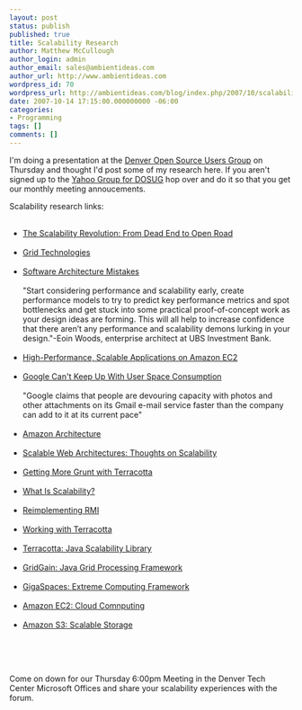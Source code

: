 ```yaml
---
layout: post
status: publish
published: true
title: Scalability Research
author: Matthew McCullough
author_login: admin
author_email: sales@ambientideas.com
author_url: http://www.ambientideas.com
wordpress_id: 70
wordpress_url: http://ambientideas.com/blog/index.php/2007/10/scalability-research/
date: 2007-10-14 17:15:00.000000000 -06:00
categories:
- Programming
tags: []
comments: []
---
```

<p>I'm doing a presentation at the <a href="http://www.denveropensource.org/" target="_blank">Denver Open Source Users Group</a> on Thursday and thought I'd post some of my research here. If you aren't signed up to the <a href="http://groups.yahoo.com/group/denveropensource" target="_blank">Yahoo Group for DOSUG</a> hop over and do it so that you get our monthly meeting annoucements.</p><p>Scalability research links:</p><ul><br /><li><a href="http://www.infoq.com/vendorcontent/show.action?vcr=174" target="_blank">The Scalability Revolution: From Dead End to Open Road</a></li><br /><li><a href="http://www.infoq.com/news/2007/10/java-grids" target="_blank">Grid Technologies</a></li><br /><li><a href="http://www.infoq.com/news/2007/10/top-ten-architecture-mistakes" target="_blank">Software Architecture Mistakes</a><br /><br/>"Start considering performance and scalability early, create performance models to try to predict key performance metrics and spot bottlenecks and get stuck into some practical proof-of-concept work as your design ideas are forming. This will all help to increase confidence that there aren’t any performance and scalability demons lurking in your design."-Eoin Woods, enterprise architect at UBS Investment Bank.<br /></li><br /><li><a href="http://www.infoq.com/vendorcontent/show.action?vcr=183" target="_blank" title="Untitled">High-Performance, Scalable Applications on Amazon EC2</a></li><br /><li><a href="http://www.computerworld.com/action/article.do?command=viewArticleBasic&amp;taxonomyName=storage&amp;articleId=9042440&amp;taxonomyId=19&amp;intsrc=kc_top" target="_blank">Google Can't Keep Up With User Space Consumption</a><br /><br/>"Google claims that people are devouring capacity with photos and other attachments on its Gmail e-mail service faster than the company can add to it at its current pace"<br /></li><br /><li><a href="http://highscalability.com/amazon-architecture" target="_blank">Amazon Architecture</a></li><br /><li><a href="http://www.royans.net/arch/2007/08/28/thoughts-on-scalability/" target="_blank">Scalable Web Architectures: Thoughts on Scalability</a></li><br /><li><a href="http://www.shinetech.com/display/www/Getting+More+Grunt+with+Terracotta" target="_blank">Getting More Grunt with Terracotta</a></li><br /><li><a href="http://www.royans.net/arch/2007/09/22/what-is-scalability/" target="_blank">What Is Scalability?</a></li><br /><li><a href="http://javathink.blogspot.com/2007/10/reimplementing-rmi.html" target="_blank">Reimplementing RMI</a></li><br /><li><a href="http://javaworkshop.blogspot.com/2007/09/let-us-see-how-we-can-do-this-with.html" target="_blank">Working with Terracotta</a></li><br /><li><a href="http://www.terracotta.org/" target="_blank">Terracotta: Java Scalability Library<br /></a></li><br /><li><a href="http://www.gridgain.com/" target="_blank">GridGain: Java Grid Processing Framework</a></li><br /><li><a href="http://www.gigaspaces.com/" target="_blank">GigaSpaces: Extreme Computing Framework<br /></a></li><br /><li><a href="http://www.amazon.com/gp/browse.html?node=201590011" target="_blank">Amazon EC2: Cloud Comnputing</a></li><br /><li><a href="http://www.amazon.com/gp/browse.html?node=16427261" target="_blank">Amazon S3: Scalable Storage</a></li><br /></ul><br /><br /><p>Come on down for our Thursday 6:00pm Meeting in the Denver Tech Center Microsoft Offices and share your scalability experiences with the forum.</p><a href="http://www.infoq.com/vendorcontent/show.action?vcr=174" target="_blank"></a>
